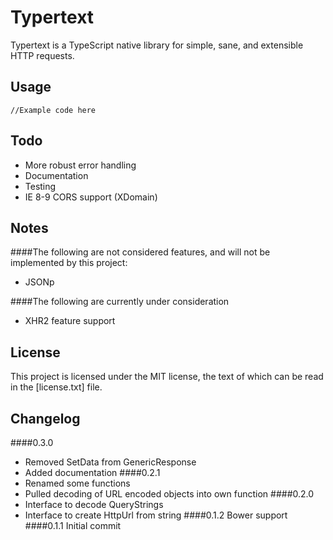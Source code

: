 Typertext
=========
Typertext is a TypeScript native library for simple, sane, and extensible HTTP requests.

Usage
-----
````
//Example code here
````

Todo
----
- More robust error handling
- Documentation
- Testing
- IE 8-9 CORS support (XDomain)

Notes
-----
####The following are not considered features, and will not be implemented by this project:
- JSONp

####The following are currently under consideration
- XHR2 feature support

License
-------
This project is licensed under the MIT license, the text of which can be read in the [license.txt] file.

Changelog
---------
####0.3.0
- Removed SetData from GenericResponse
- Added documentation
####0.2.1
- Renamed some functions
- Pulled decoding of URL encoded objects into own function
####0.2.0
- Interface to decode QueryStrings
- Interface to create HttpUrl from string
####0.1.2
Bower support
####0.1.1
Initial commit